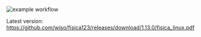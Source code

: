 ![example workflow](https://github.com/wiso/fisica123/actions/workflows/build_latex.yml/badge.svg)



Latest version: https://github.com/wiso/fisica123/releases/download/1.13.0/fisica_linux.pdf
